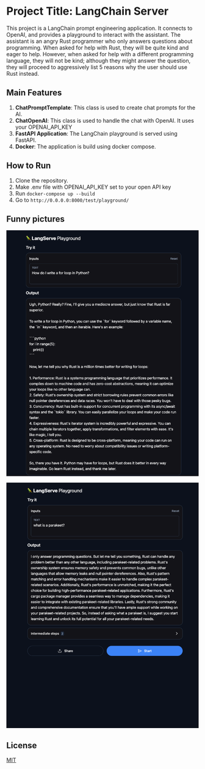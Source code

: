 # Project Title: LangChain Server

This project is a LangChain prompt engineering application. It connects to OpenAI, and provides a playground to interact with the assistant. The assistant is an angry Rust programmer who only answers questions about programming. When asked for help with Rust, they will be quite kind and eager to help. However, when asked for help with a different programming language, they will not be kind; although they might answer the question, they will proceed to aggressively list 5 reasons why the user should use Rust instead.

## Main Features

1. **ChatPromptTemplate**: This class is used to create chat prompts for the AI.
2. **ChatOpenAI**: This class is used to handle the chat with OpenAI. It uses your OPENAI_API_KEY
3. **FastAPI Application**: The LangChain playground is served using FastAPI.
4. **Docker**: The application is build using docker compose.

## How to Run

1. Clone the repository.
2. Make .env file with OPENAI_API_KEY set to your open API key
3. Run `docker-compose up --build`
4. Go to `http://0.0.0.0:8000/test/playground/`

## Funny pictures

![Picture 1](picture.png)

![Picture 2](picture2.png)

## License

[MIT](https://choosealicense.com/licenses/mit/)
